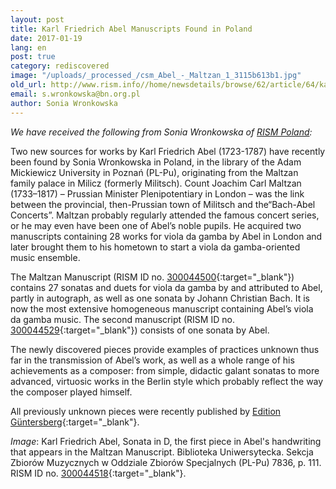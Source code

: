 ```yaml
---
layout: post
title: Karl Friedrich Abel Manuscripts Found in Poland
date: 2017-01-19
lang: en
post: true
category: rediscovered
image: "/uploads/_processed_/csm_Abel_-_Maltzan_1_3115b613b1.jpg"
old_url: http://www.rism.info//home/newsdetails/browse/62/article/64/karl-friedrich-abel-manuscript-found-in-poland.html
email: s.wronkowska@bn.org.pl
author: Sonia Wronkowska
---
```



_We have received the following from Sonia Wronkowska of [RISM Poland](/workgroups/poland-warsaw-polish-rism-center-national-library-of-poland/home.html):_

Two new sources for works by Karl Friedrich Abel (1723-1787) have recently been found by Sonia Wronkowska in Poland, in the library of the Adam Mickiewicz University in Poznań (PL-Pu), originating from the Maltzan family palace in Milicz (formerly Militsch). Count Joachim Carl Maltzan (1733–1817) – Prussian Minister Plenipotentiary in London – was the link between the provincial, then-Prussian town of Militsch and the“Bach-Abel Concerts”. Maltzan probably regularly attended the famous concert series, or he may even have been one of Abel’s noble pupils. He acquired two manuscripts containing 28 works for viola da gamba by Abel in London and later brought them to his hometown to start a viola da gamba-oriented music ensemble.

The Maltzan Manuscript (RISM ID no. [300044500](https://opac.rism.info/search?id=300044500){:target="_blank"}) contains 27 sonatas and duets for viola da gamba by and attributed to Abel, partly in autograph, as well as one sonata by Johann Christian Bach. It is now the most extensive homogeneous manuscript containing Abel’s viola da gamba music. The second manuscript (RISM ID no. [300044529](https://opac.rism.info/search?id=300044529){:target="_blank"}) consists of one sonata by Abel.

The newly discovered pieces provide examples of practices unknown thus far in the transmission of Abel’s work, as well as a whole range of his achievements as a composer: from simple, didactic galant sonatas to more advanced, virtuosic works in the Berlin style which probably reflect the way the composer played himself.

All previously unknown pieces were recently published by [Edition Güntersberg](http://www.guentersberg.de/noten/de/g301.php){:target="_blank"}.

_Image_: Karl Friedrich Abel, Sonata in D, the first piece in Abel's handwriting that appears in the Maltzan Manuscript. Biblioteka Uniwersytecka. Sekcja Zbiorów Muzycznych w Oddziale Zbiorów Specjalnych (PL-Pu) 7836, p. 111. RISM ID no. [300044518](https://opac.rism.info/search?id=300044518){:target="_blank"}.

<script type="text/javascript">var switchTo5x=true;</script><script type="text/javascript" src="http://w.sharethis.com/button/buttons.js"></script><script type="text/javascript">stLight.options({publisher: "9b601438-1ce1-49d8-bfd7-9cff5df54c17", doNotHash: false, doNotCopy: false, hashAddressBar: false});</script>
